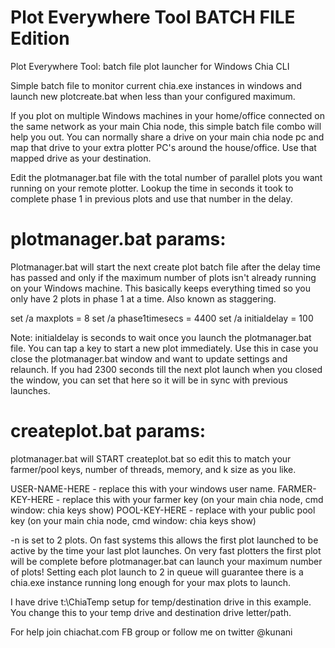 # Plot Everywhere Tool BATCH FILE Edition
Plot Everywhere Tool: batch file plot launcher for Windows Chia CLI

Simple batch file to monitor current chia.exe instances in windows and launch new plotcreate.bat when less than your configured maximum.

If you plot on multiple Windows machines in your home/office connected on the same network as your main Chia node, this simple batch file combo will help you out. You can normally share a drive on your main chia node pc and map that drive to your extra plotter PC's around the house/office. Use that mapped drive as your destination.

Edit the plotmanager.bat file with the total number of parallel plots you want running on your remote plotter. Lookup the time in seconds it took to complete phase 1 in previous plots and use that number in the delay. 

# plotmanager.bat params: 

Plotmanager.bat will start the next create plot batch file after the delay time has passed and only if the maximum number of plots isn't already running on your Windows machine. This basically keeps everything timed so you only have 2 plots in phase 1 at a time. Also known as staggering.

set /a maxplots = 8
set /a phase1timesecs = 4400
set /a initialdelay = 100

Note: initialdelay is seconds to wait once you launch the plotmanager.bat file. You can tap a key to start a new plot immediately. Use this in case you close the plotmanager.bat window and want to update settings and relaunch. If you had 2300 seconds till the next plot launch when you closed the window, you can set that here so it will be in sync with previous launches.

# createplot.bat params:

plotmanager.bat will START createplot.bat so edit this to match your farmer/pool keys, number of threads, memory, and k size as you like.

USER-NAME-HERE - replace this with your windows user name.
FARMER-KEY-HERE - replace this with your farmer key (on your main chia node, cmd window: chia keys show)
POOL-KEY-HERE - replace with your public pool key (on your main chia node, cmd window: chia keys show)

-n is set to 2 plots. On fast systems this allows the first plot launched to be active by the time your last plot launches. On very fast plotters the first plot will be complete before plotmanager.bat can launch your maximum number of plots! Setting each plot launch to 2 in queue will guarantee there is a chia.exe instance running long enough for your max plots to launch.

I have drive t:\ChiaTemp setup for temp/destination drive in this example. You change this to your temp drive and destination drive letter/path.

For help join chiachat.com FB group or follow me on twitter @kunani 
